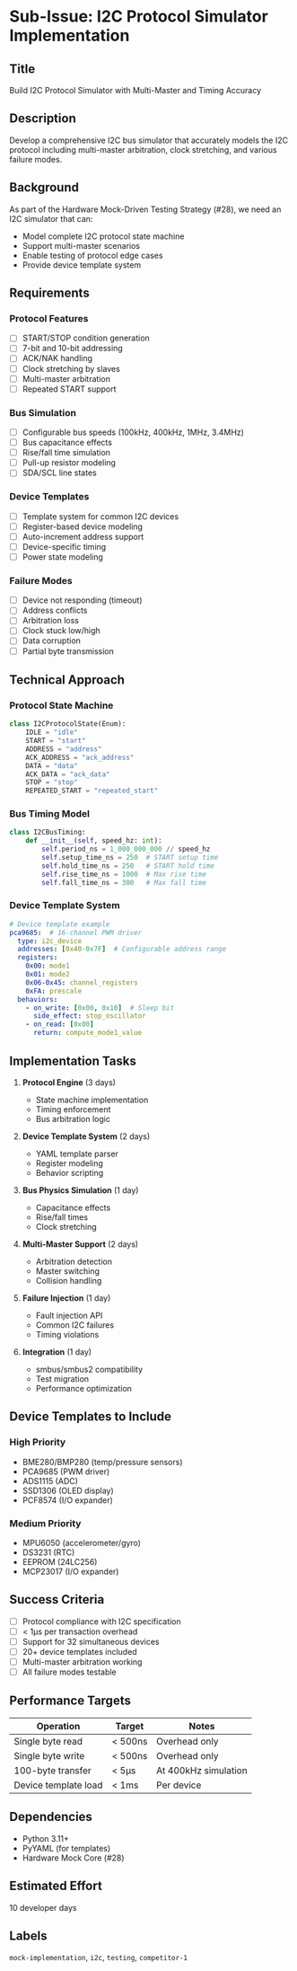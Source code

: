 # Sub-Issue: I2C Protocol Simulator Implementation

## Title
Build I2C Protocol Simulator with Multi-Master and Timing Accuracy

## Description
Develop a comprehensive I2C bus simulator that accurately models the I2C protocol including multi-master arbitration, clock stretching, and various failure modes.

## Background
As part of the Hardware Mock-Driven Testing Strategy (#28), we need an I2C simulator that can:
- Model complete I2C protocol state machine
- Support multi-master scenarios
- Enable testing of protocol edge cases
- Provide device template system

## Requirements

### Protocol Features
- [ ] START/STOP condition generation
- [ ] 7-bit and 10-bit addressing
- [ ] ACK/NAK handling
- [ ] Clock stretching by slaves
- [ ] Multi-master arbitration
- [ ] Repeated START support

### Bus Simulation
- [ ] Configurable bus speeds (100kHz, 400kHz, 1MHz, 3.4MHz)
- [ ] Bus capacitance effects
- [ ] Rise/fall time simulation
- [ ] Pull-up resistor modeling
- [ ] SDA/SCL line states

### Device Templates
- [ ] Template system for common I2C devices
- [ ] Register-based device modeling
- [ ] Auto-increment address support
- [ ] Device-specific timing
- [ ] Power state modeling

### Failure Modes
- [ ] Device not responding (timeout)
- [ ] Address conflicts
- [ ] Arbitration loss
- [ ] Clock stuck low/high
- [ ] Data corruption
- [ ] Partial byte transmission

## Technical Approach

### Protocol State Machine
```python
class I2CProtocolState(Enum):
    IDLE = "idle"
    START = "start"
    ADDRESS = "address"
    ACK_ADDRESS = "ack_address"
    DATA = "data"
    ACK_DATA = "ack_data"
    STOP = "stop"
    REPEATED_START = "repeated_start"
```

### Bus Timing Model
```python
class I2CBusTiming:
    def __init__(self, speed_hz: int):
        self.period_ns = 1_000_000_000 // speed_hz
        self.setup_time_ns = 250  # START setup time
        self.hold_time_ns = 250   # START hold time
        self.rise_time_ns = 1000  # Max rise time
        self.fall_time_ns = 300   # Max fall time
```

### Device Template System
```yaml
# Device template example
pca9685:  # 16-channel PWM driver
  type: i2c_device
  addresses: [0x40-0x7F]  # Configurable address range
  registers:
    0x00: mode1
    0x01: mode2
    0x06-0x45: channel_registers
    0xFA: prescale
  behaviors:
    - on_write: [0x00, 0x10]  # Sleep bit
      side_effect: stop_oscillator
    - on_read: [0x00]
      return: compute_mode1_value
```

## Implementation Tasks

1. **Protocol Engine** (3 days)
   - State machine implementation
   - Timing enforcement
   - Bus arbitration logic

2. **Device Template System** (2 days)
   - YAML template parser
   - Register modeling
   - Behavior scripting

3. **Bus Physics Simulation** (1 day)
   - Capacitance effects
   - Rise/fall times
   - Clock stretching

4. **Multi-Master Support** (2 days)
   - Arbitration detection
   - Master switching
   - Collision handling

5. **Failure Injection** (1 day)
   - Fault injection API
   - Common I2C failures
   - Timing violations

6. **Integration** (1 day)
   - smbus/smbus2 compatibility
   - Test migration
   - Performance optimization

## Device Templates to Include

### High Priority
- BME280/BMP280 (temp/pressure sensors)
- PCA9685 (PWM driver)
- ADS1115 (ADC)
- SSD1306 (OLED display)
- PCF8574 (I/O expander)

### Medium Priority
- MPU6050 (accelerometer/gyro)
- DS3231 (RTC)
- EEPROM (24LC256)
- MCP23017 (I/O expander)

## Success Criteria
- [ ] Protocol compliance with I2C specification
- [ ] < 1µs per transaction overhead
- [ ] Support for 32 simultaneous devices
- [ ] 20+ device templates included
- [ ] Multi-master arbitration working
- [ ] All failure modes testable

## Performance Targets
| Operation | Target | Notes |
|-----------|---------|-------|
| Single byte read | < 500ns | Overhead only |
| Single byte write | < 500ns | Overhead only |
| 100-byte transfer | < 5µs | At 400kHz simulation |
| Device template load | < 1ms | Per device |

## Dependencies
- Python 3.11+
- PyYAML (for templates)
- Hardware Mock Core (#28)

## Estimated Effort
10 developer days

## Labels
`mock-implementation`, `i2c`, `testing`, `competitor-1`